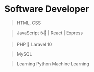 # Software Developer

>HTML, CSS <br>

>JavaScript ☕️📄 | React | Express <br>

>PHP 🐘 Laravel 10 <br>

>MySQL <br>

>Learning Python Machine Learning <br>
